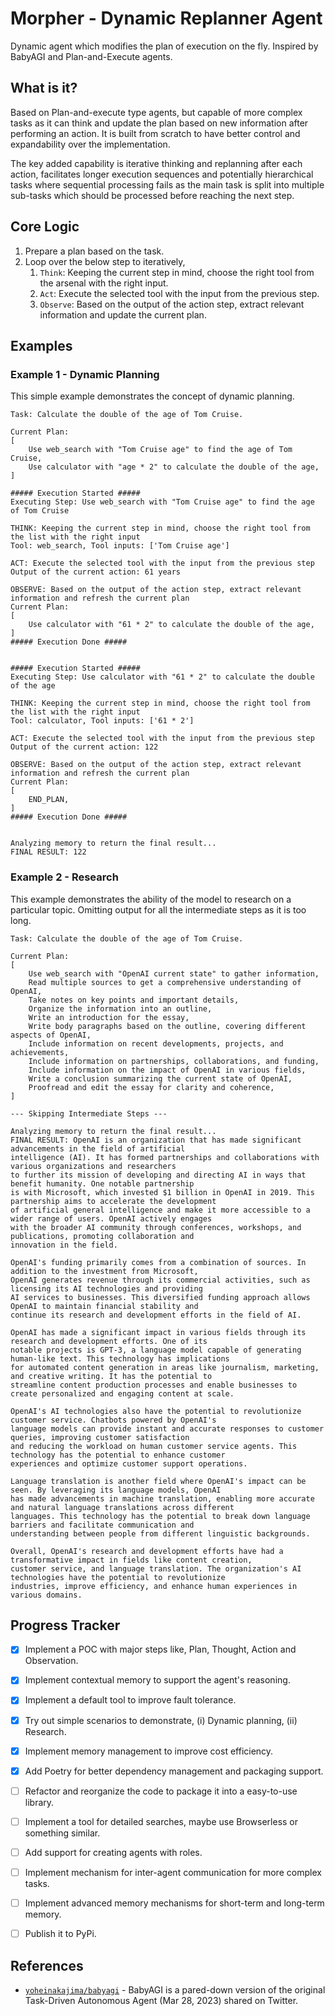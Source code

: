 # Morpher - Dynamic Replanner Agent

Dynamic agent which modifies the plan of execution on the fly. Inspired by BabyAGI and Plan-and-Execute agents.

## What is it?

Based on Plan-and-execute type agents, but capable of more complex tasks as it can think and update the plan based on new information after performing an action. It is built from scratch to have better control and expandability over the implementation.

The key added capability is iterative thinking and replanning after each action, facilitates longer execution sequences and potentially hierarchical tasks where sequential processing fails as the main task is split into multiple sub-tasks which should be processed before reaching the next step.

## Core Logic

1. Prepare a plan based on the task. 
2. Loop over the below step to iteratively,
    1. `Think`: Keeping the current step in mind, choose the right tool from the arsenal with the right input.
    2. `Act`: Execute the selected tool with the input from the previous step.
    3. `Observe`: Based on the output of the action step, extract relevant information and update the current plan.

## Examples

### Example 1 - Dynamic Planning

This simple example demonstrates the concept of dynamic planning.

```
Task: Calculate the double of the age of Tom Cruise.

Current Plan:
[
    Use web_search with "Tom Cruise age" to find the age of Tom Cruise,
    Use calculator with "age * 2" to calculate the double of the age,
]

##### Execution Started #####
Executing Step: Use web_search with "Tom Cruise age" to find the age of Tom Cruise

THINK: Keeping the current step in mind, choose the right tool from the list with the right input
Tool: web_search, Tool inputs: ['Tom Cruise age']

ACT: Execute the selected tool with the input from the previous step
Output of the current action: 61 years

OBSERVE: Based on the output of the action step, extract relevant information and refresh the current plan
Current Plan:
[
    Use calculator with "61 * 2" to calculate the double of the age,
]
##### Execution Done #####


##### Execution Started #####
Executing Step: Use calculator with "61 * 2" to calculate the double of the age

THINK: Keeping the current step in mind, choose the right tool from the list with the right input
Tool: calculator, Tool inputs: ['61 * 2']

ACT: Execute the selected tool with the input from the previous step
Output of the current action: 122

OBSERVE: Based on the output of the action step, extract relevant information and refresh the current plan
Current Plan:
[
    END_PLAN,
]
##### Execution Done #####


Analyzing memory to return the final result...
FINAL RESULT: 122
```

### Example 2 - Research

This example demonstrates the ability of the model to research on a particular topic. Omitting output for all the intermediate steps as it is too long.

```
Task: Calculate the double of the age of Tom Cruise.

Current Plan:
[
    Use web_search with "OpenAI current state" to gather information,
    Read multiple sources to get a comprehensive understanding of OpenAI,
    Take notes on key points and important details,
    Organize the information into an outline,
    Write an introduction for the essay,
    Write body paragraphs based on the outline, covering different aspects of OpenAI,
    Include information on recent developments, projects, and achievements,
    Include information on partnerships, collaborations, and funding,
    Include information on the impact of OpenAI in various fields,
    Write a conclusion summarizing the current state of OpenAI,
    Proofread and edit the essay for clarity and coherence,
]

--- Skipping Intermediate Steps ---

Analyzing memory to return the final result...
FINAL RESULT: OpenAI is an organization that has made significant advancements in the field of artificial
intelligence (AI). It has formed partnerships and collaborations with various organizations and researchers
to further its mission of developing and directing AI in ways that benefit humanity. One notable partnership
is with Microsoft, which invested $1 billion in OpenAI in 2019. This partnership aims to accelerate the development
of artificial general intelligence and make it more accessible to a wider range of users. OpenAI actively engages
with the broader AI community through conferences, workshops, and publications, promoting collaboration and
innovation in the field.

OpenAI's funding primarily comes from a combination of sources. In addition to the investment from Microsoft,
OpenAI generates revenue through its commercial activities, such as licensing its AI technologies and providing
AI services to businesses. This diversified funding approach allows OpenAI to maintain financial stability and
continue its research and development efforts in the field of AI.

OpenAI has made a significant impact in various fields through its research and development efforts. One of its
notable projects is GPT-3, a language model capable of generating human-like text. This technology has implications
for automated content generation in areas like journalism, marketing, and creative writing. It has the potential to
streamline content production processes and enable businesses to create personalized and engaging content at scale.

OpenAI's AI technologies also have the potential to revolutionize customer service. Chatbots powered by OpenAI's
language models can provide instant and accurate responses to customer queries, improving customer satisfaction
and reducing the workload on human customer service agents. This technology has the potential to enhance customer
experiences and optimize customer support operations.

Language translation is another field where OpenAI's impact can be seen. By leveraging its language models, OpenAI
has made advancements in machine translation, enabling more accurate and natural language translations across different
languages. This technology has the potential to break down language barriers and facilitate communication and
understanding between people from different linguistic backgrounds.

Overall, OpenAI's research and development efforts have had a transformative impact in fields like content creation,
customer service, and language translation. The organization's AI technologies have the potential to revolutionize
industries, improve efficiency, and enhance human experiences in various domains.
```

## Progress Tracker

- [x] Implement a POC with major steps like, Plan, Thought, Action and Observation.
- [x] Implement contextual memory to support the agent's reasoning.
- [x] Implement a default tool to improve fault tolerance.
- [x] Try out simple scenarios to demonstrate, (i) Dynamic planning, (ii) Research.
- [x] Implement memory management to improve cost efficiency.
- [x] Add Poetry for better dependency management and packaging support.
- [ ] Refactor and reorganize the code to package it into a easy-to-use library.
- [ ] Implement a tool for detailed searches, maybe use Browserless or something similar.
- [ ] Add support for creating agents with roles.
- [ ] Implement mechanism for inter-agent communication for more complex tasks.
- [ ] Implement advanced memory mechanisms for short-term and long-term memory.
- [ ] Publish it to PyPi.


## References

- [`yoheinakajima/babyagi`](https://github.com/yoheinakajima/babyagi) - BabyAGI is a pared-down version of the original Task-Driven Autonomous Agent (Mar 28, 2023) shared on Twitter.
